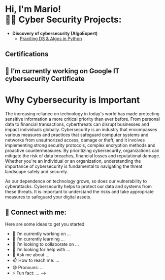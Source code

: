<h1>Hi, I'm Mario! <br/><a

<h2>👨‍💻 Cyber Security  Projects:</h2>

- <b>Discovery of cybersecurity (AlgoExpert)</b>
  - [Praciting DS & Algos in Python](https://github.com/joshmadakor1/Algorithms-Practice)

<h2> Certifications</h2>
<h2>🔭 I’m currently working on Google IT cybersecurity Certificate</h2>
<!DOCTYPE html>
<html>
<head>
	<title>Cybersecurity Importance</title>
</head>
<body>
	<h1>Why Cybersecurity is Important</h1>
	<p>The increasing reliance on technology in today's world has made protecting sensitive information a more critical priority than ever before. From personal data to financial transactions, cyberthreats can disrupt businesses and impact individuals globally. Cybersecurity is an industry that encompasses various measures and practices that safeguard computer systems and networks from unauthorized access, damage or theft, and it involves implementing strong security protocols, complex encryption methods and proactive countermeasures. By prioritizing cybersecurity, organizations can mitigate the risk of data breaches, financial losses and reputational damage. Whether you're an individual or an organization, understanding the importance of cybersecurity is fundamental to navigating the threat landscape safely and securely.</p>
	<p>As our dependence on technology grows, so does our vulnerability to cyberattacks. Cybersecurity helps to protect our data and systems from these threats. It is important to understand the risks and take appropriate measures to safeguard your digital assets.</p>
</body>
</html>


<h2> 🤳 Connect with me:</h2>







Here are some ideas to get you started:

- 🔭 I’m currently working on ...
- 🌱 I’m currently learning ...
- 👯 I’m looking to collaborate on ...
- 🤔 I’m looking for help with ...
- 💬 Ask me about ...
- 📫 How to reach me: ...
- 😄 Pronouns: ...
- ⚡ Fun fact: ...
-->
